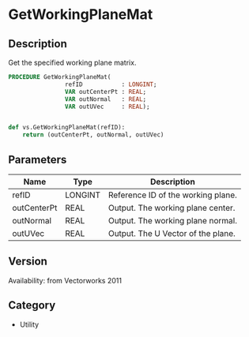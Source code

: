 # GetWorkingPlaneMat

## Description
Get the specified working plane matrix.

```pascal
PROCEDURE GetWorkingPlaneMat(
				refID           : LONGINT;
				VAR outCenterPt : REAL;
				VAR outNormal   : REAL;
				VAR outUVec     : REAL);
```

```python

def vs.GetWorkingPlaneMat(refID):
    return (outCenterPt, outNormal, outUVec)
```

## Parameters
|Name|Type|Description|
|---|---|---|
|refID|LONGINT|Reference ID of the working plane.|
|outCenterPt|REAL|Output. The working plane center.|
|outNormal|REAL|Output. The working plane normal.|
|outUVec|REAL|Output. The U Vector of the plane.|

## Version
Availability: from Vectorworks 2011
## Category
* Utility

